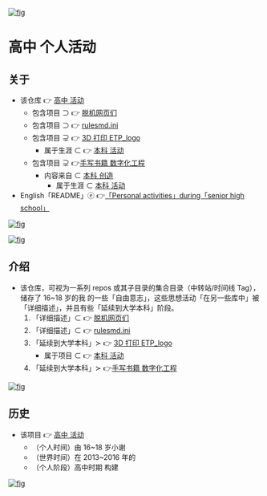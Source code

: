 <!-- ![fig](https://raw.githubusercontent.com/ChenZhu-Xie/senior-high-school_activities/master/img/logo.jpg "『主入口』页面") -->
<!-- ![fig](https://gitee.com/ChenZhu-Xie/senior-high-school_activities/raw/master/img/logo.jpg "我的 高中毕业「T-shirt」背面：「ETP project」logo") -->
[![fig](https://gitee.com/ChenZhu-Xie/senior-high-school_activities/raw/master/img/logo.png "我的 高中毕业「T-shirt」背面：「ETP project」logo - Gitee 项目")](https://gitee.com/ChenZhu-Xie/senior-high-school_activities/tree/master/3__6.1__ETP_3D_logo_project__3.0_year "我的 高中毕业「T-shirt」背面：「ETP project」logo - Gitee 项目")

# 高中 个人活动

## 关于
* 该仓库 👉 [高中 活动](https://gitee.com/ChenZhu-Xie/senior-high-school_activities)
    * 包含项目 ⊃ 👉 [脱机网页们](https://gitee.com/ChenZhu-Xie/offline_web_pages)
    * 包含项目 ⊃ 👉 [rulesmd.ini](https://gitee.com/ChenZhu-Xie/rulesmd.ini)
    * 包含项目 ⊋ 👉 [3D 打印 ETP_logo](https://gitee.com/ChenZhu-Xie/undergraduate_activities/tree/master/10__5.1__Off-Campus_Internships/1__3.1__%E6%B2%88%E5%8C%97%E6%96%B0%E5%8C%BA__1.5_year)
        * 属于生涯 ⊂ 👉 [本科 活动](https://gitee.com/ChenZhu-Xie/undergraduate_activities)
    * 包含项目 ⊋ 👉[手写书籍 数字化工程](https://gitee.com/ChenZhu-Xie/3_books_with_cpp)
        * 内容来自 ⊂ [本科 创造](https://gitee.com/ChenZhu-Xie/undergraduate_activities/tree/master/06__3.1__Self_Creations)
            * 属于生涯 ⊂ [本科 活动](https://gitee.com/ChenZhu-Xie/undergraduate_activities)
* English「README」ⓔ 👉[「Personal activities」during「senior high school」](https://github.com/ChenZhu-Xie/senior-high-school_activities)

<!-- ![fig](https://raw.githubusercontent.com/ChenZhu-Xie/senior-high-school_activities/master/img/我和我的舍友.JPG "Me and my Roommate") -->
<!-- ![fig](https://gitee.com/ChenZhu-Xie/senior-high-school_activities/raw/master/img/我和我的舍友.JPG "我和我的舍友") -->
[![fig](https://gitee.com/ChenZhu-Xie/senior-high-school_activities/raw/master/img/我和我的舍友.png "我和我的舍友.png")](https://gitee.com/ChenZhu-Xie/senior-high-school_activities/tree/master/photos/Roomate_photos__that_includes_me "我和我的舍友.png")

[![fig](https://gitee.com/ChenZhu-Xie/senior-high-school_activities/raw/master/img/cover_paperclip.png "rulesmo.ini - Gitee 仓库")](https://gitee.com/ChenZhu-Xie/rulesmd.ini "rulesmo.ini - Gitee 仓库")

## 介绍
* 该仓库，可视为一系列 repos 或其子目录的集合目录（中转站/时间线 Tag），储存了 16~18 岁的我 的一些「自由意志」，这些思想活动「在另一些库中」被「详细描述」，并且有些「延续到大学本科」阶段。
    1. 「详细描述」⊂ 👉 [脱机网页们](https://gitee.com/ChenZhu-Xie/offline_web_pages)
    2. 「详细描述」⊂ 👉 [rulesmd.ini](https://gitee.com/ChenZhu-Xie/rulesmd.ini)
    3. 「延续到大学本科」≻ 👉 [3D 打印 ETP_logo](https://gitee.com/ChenZhu-Xie/undergraduate_activities/tree/master/10__5.1__Off-Campus_Internships/1__3.1__%E6%B2%88%E5%8C%97%E6%96%B0%E5%8C%BA__1.5_year)
        * 属于项目 ⊂ 👉 [本科 活动](https://gitee.com/ChenZhu-Xie/undergraduate_activities)
    4. 「延续到大学本科」≻ 👉[手写书籍 数字化工程](https://gitee.com/ChenZhu-Xie/3_books_with_cpp)

<!-- ![fig](https://raw.githubusercontent.com/ChenZhu-Xie/senior-high-school_activities/master/img/7_books_waiting_to_be_digitalized.jpg "7 本「等待被数字化」的书") -->
<!-- ![fig](https://gitee.com/ChenZhu-Xie/senior-high-school_activities/raw/master/img/7_books_waiting_to_be_digitalized.jpg "我的 7 本「等待被数字化」的书") -->
[![fig](https://gitee.com/ChenZhu-Xie/senior-high-school_activities/raw/master/img/7_books_waiting_to_be_digitalized.png "我的 7 本「等待被数字化」的书 - Gitee 项目")](https://gitee.com/ChenZhu-Xie/senior-high-school_activities/tree/master/4__6.2__Books_digitalization_project__3.0_year "我的 7 本「等待被数字化」的书 - Gitee 项目")

## 历史
* 该项目 👉 [高中 活动](https://gitee.com/ChenZhu-Xie/senior-high-school_activities)
    * （个人时间）由 16~18 岁小谢
    * （世界时间）在 2013~2016 年的 
    * （个人阶段）高中时期 构建

[![fig](https://gitee.com/ChenZhu-Xie/senior-high-school_activities/raw/master/img/webpage_entrance.png "静态网页们 - Gitee 仓库")](https://gitee.com/ChenZhu-Xie/offline_web_pages "静态网页们 - Gitee 仓库")

<!-- ## 软件架构
软件架构说明


## 安装教程

1.  xxxx
2.  xxxx
3.  xxxx

## 使用说明

1.  xxxx
2.  xxxx
3.  xxxx

## 参与贡献

1.  Fork 本仓库
2.  新建 Feat_xxx 分支
3.  提交代码
4.  新建 Pull Request


## 特技

1.  使用 Readme\_XXX.md 来支持不同的语言，例如 Readme\_en.md, Readme\_zh.md
2.  Gitee 官方博客 [blog.gitee.com](https://blog.gitee.com)
3.  你可以 [https://gitee.com/explore](https://gitee.com/explore) 这个地址来了解 Gitee 上的优秀开源项目
4.  [GVP](https://gitee.com/gvp) 全称是 Gitee 最有价值开源项目，是综合评定出的优秀开源项目
5.  Gitee 官方提供的使用手册 [https://gitee.com/help](https://gitee.com/help)
6.  Gitee 封面人物是一档用来展示 Gitee 会员风采的栏目 [https://gitee.com/gitee-stars/](https://gitee.com/gitee-stars/) -->
